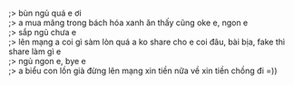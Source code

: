 ;> bùn ngủ quá e ơi<br>
;> a mua măng trong bách hóa xanh ăn thấy cũng oke e, ngon e<br>
;> sắp ngủ chưa e<br>
;> lên mạng a coi gì sàm lòn quá a ko share cho e coi đâu, bài bịa, fake thì share làm gì e<br>
;> ngủ ngon e, bye e<br>
;> a biểu con lồn già đừng lên mạng xin tiền nữa về xin tiền chồng đi =))
